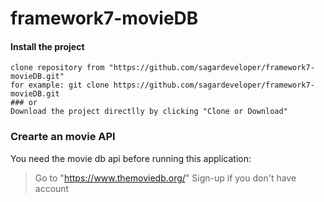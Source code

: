 # framework7-movieDB

 #### Install the project
```
clone repository from "https://github.com/sagardeveloper/framework7-movieDB.git"
for example: git clone https://github.com/sagardeveloper/framework7-movieDB.git
### or
Download the project directlly by clicking "Clone or Download"
```


### Crearte an movie API
You need the movie db api before running this application:

> Go to "https://www.themoviedb.org/"
> Sign-up if you don't have account

